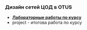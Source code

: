 ### Дизайн сетей ЦОД в OTUS
* [**Лабораторные работы по курсу**](https://github.com/takmenevag/otus-dc-design/tree/main/labs)
* project - итогова работа по курсу
